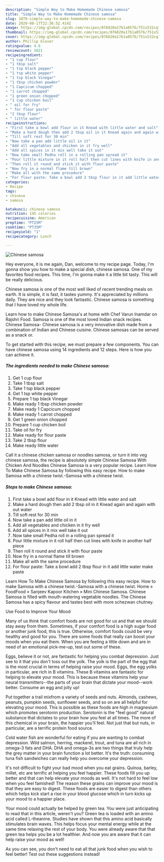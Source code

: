 ```yaml
---
description: "Simple Way to Make Homemade Chinese samosa"
title: "Simple Way to Make Homemade Chinese samosa"
slug: 1070-simple-way-to-make-homemade-chinese-samosa
date: 2020-08-17T22:36:52.414Z
image: https://img-global.cpcdn.com/recipes/076820a17b1a0576/751x532cq70/chinese-samosa-recipe-main-photo.jpg
thumbnail: https://img-global.cpcdn.com/recipes/076820a17b1a0576/751x532cq70/chinese-samosa-recipe-main-photo.jpg
cover: https://img-global.cpcdn.com/recipes/076820a17b1a0576/751x532cq70/chinese-samosa-recipe-main-photo.jpg
author: Phillip Glover
ratingvalue: 4.6
reviewcount: 1021
recipeingredient:
- "1 cup flour"
- "1 tbsp salt"
- "1 tsp black pepper"
- "1 tsp white pepper"
- "1 tsp black Vinegar"
- "1 tbsp chicken powder"
- "1 Capcicum chopped"
- "1 carrot chopped"
- "1 green onion chopped"
- "1 cup chicken boil"
- " oil for fry"
- " for flour paste"
- "2 tbsp flour"
- " little water"
recipeinstructions:
- "First take a bowl add flour in it Knead with little water and salt"
- "Make a hard dough then add 2 tbsp oil in it Knead again and again with out water"
- "Till soft rest for 30 min"
- "Now take a pan add little oil in it"
- "Add all vegetables and chicken in it fry well"
- "Add all spices in it mix well take it out"
- "Now take small Pedha roll in a rolling pan spread it"
- "Pour little mixture in it roll half then cut lines with knife in another half piece"
- "Then roll it round and stick it with flour paste"
- "Now fry in a normal flame till brown"
- "Make all with the same procedure"
- "For flour paste: Take a bowl add 2 tbsp flour in it add little water make paste"
categories:
- Recipe
tags:
- chinese
- samosa

katakunci: chinese samosa 
nutrition: 145 calories
recipecuisine: American
preptime: "PT25M"
cooktime: "PT35M"
recipeyield: "1"
recipecategory: Lunch

---
```



![Chinese samosa](https://img-global.cpcdn.com/recipes/076820a17b1a0576/751x532cq70/chinese-samosa-recipe-main-photo.jpg)

Hey everyone, it is me again, Dan, welcome to my recipe page. Today, I'm gonna show you how to make a special dish, chinese samosa. One of my favorites food recipes. This time, I'm gonna make it a little bit tasty. This will be really delicious.

Chinese samosa is one of the most well liked of recent trending meals on earth. It is simple, it is fast, it tastes yummy. It's appreciated by millions daily. They are nice and they look fantastic. Chinese samosa is something that I have loved my whole life.

Learn how to make Chinese Samosa&#39;s at home with Chef Varun Inamdar on Rajshri Food. Samosa is one of the most loved Indian snack recipes. Chinese Samosa- Chinese samosa is a very innovative dish made from a combination of Indian and Chinese cuisine. Chinese samosas can be served as a snack or.


To get started with this recipe, we must prepare a few components. You can have chinese samosa using 14 ingredients and 12 steps. Here is how you can achieve it.

<!--inarticleads1-->

##### The ingredients needed to make Chinese samosa:

1. Get 1 cup flour
1. Take 1 tbsp salt
1. Take 1 tsp black pepper
1. Get 1 tsp white pepper
1. Prepare 1 tsp black Vinegar
1. Make ready 1 tbsp chicken powder
1. Make ready 1 Capcicum chopped
1. Make ready 1 carrot chopped
1. Get 1 green onion chopped
1. Prepare 1 cup chicken boil
1. Take  oil for fry
1. Make ready  for flour paste
1. Take 2 tbsp flour
1. Make ready  little water


Call it a chinese chicken samosa or noodles samosa, or turn it into veg chinese samosa, the recipe is absolutely simple Chinese Samosa With Chicken And Noodles Chinese Samosa is a very popular recipe. Learn How To Make Chinese Samosa by following this easy recipe. How to make Samosa with a chinese twist.-Samosa with a chinese twist. 

<!--inarticleads2-->

##### Steps to make Chinese samosa:

1. First take a bowl add flour in it Knead with little water and salt
1. Make a hard dough then add 2 tbsp oil in it Knead again and again with out water
1. Till soft rest for 30 min
1. Now take a pan add little oil in it
1. Add all vegetables and chicken in it fry well
1. Add all spices in it mix well take it out
1. Now take small Pedha roll in a rolling pan spread it
1. Pour little mixture in it roll half then cut lines with knife in another half piece
1. Then roll it round and stick it with flour paste
1. Now fry in a normal flame till brown
1. Make all with the same procedure
1. For flour paste: Take a bowl add 2 tbsp flour in it add little water make paste


Learn How To Make Chinese Samosa by following this easy recipe. How to make Samosa with a chinese twist.-Samosa with a chinese twist. Home » FoodFood » Sanjeev Kapoor Kitchen » Mini Chinese Samosa. Chinese Samosa is filled with mouth-watering vegetable noodles. The Chinese Samosa has a spicy flavour and tastes best with more schezwan chutney. 

Use Food to Improve Your Mood


Many of us think that comfort foods are not good for us and that we should stay away from them. Sometimes, if your comfort food is a high sugar food or another junk food, this is true. Otherwise, comfort foods could be very healthy and good for you. There are some foods that really can boost your moods when you eat them. When you are feeling a little down and are in need of an emotional pick-me-up, test out some of these.

Eggs, believe it or not, are fantastic for helping you combat depression. Just see to it that you don't toss out the yolk. The yolk is the part of the egg that is the most crucial in terms of helping raise your mood. Eggs, the egg yolks in particular, are rich in B vitamins. These B vitamins are fantastic for helping to elevate your mood. This is because these vitamins help your neural transmitters--the parts of your brain that dictate your mood--work better. Consume an egg and jolly up!

Put together a trail mixfrom a variety of seeds and nuts. Almonds, cashews, peanuts, pumpkin seeds, sunflower seeds, and so on are all helpful for elevating your mood. This is possible as these foods are high in magnesium which promotes serotonin production. Serotonin is the "feel good" natural substance that dictates to your brain how you feel at all times. The more of this chemical in your brain, the happier you'll feel. Not just that but nuts, in particular, are a terrific protein food source.

Cold water fish are wonderful for eating if you are wanting to combat depression. Wild salmon, herring, mackerel, trout, and tuna are all rich in omega-3 fats and DHA. DHA and omega-3s are two things that truly help the grey matter in your brain function a lot better. It's the truth: consuming tuna fish sandwiches can really help you overcome your depression. 

It's not difficult to fight your bad mood when you eat grains. Quinoa, barley, millet, etc are terrific at helping you feel happier. These foods fill you up better and that can help elevate your moods as well. It's not hard to feel low when you feel famished! The reason these grains can improve your mood is that they are easy to digest. These foods are easier to digest than others which helps kick start a rise in your blood glucose which in turn kicks up your mood to a happier place.

Your mood could actually be helped by green tea. You were just anticipating to read that in this article, weren't you? Green tea is loaded with an amino acid called L-theanine. Studies have shown that this amino acid basically stimulates brain waves. This helps focus your mental energy while at the same time relaxing the rest of your body. You were already aware that that green tea helps you be a lot healthier. And now you are aware that it can help raise your mood as well!

As you can see, you don't need to eat all that junk food when you wish to feel better! Test out  these suggestions  instead!

